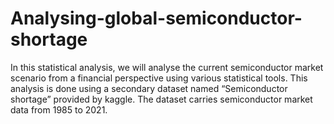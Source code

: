 # Analysing-global-semiconductor-shortage
In this statistical analysis, we will analyse the current semiconductor market scenario from a financial perspective using various statistical tools. This analysis is done using a secondary dataset named “Semiconductor shortage” provided by kaggle. The dataset carries semiconductor market data from 1985 to 2021.
